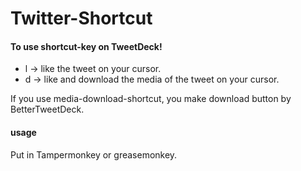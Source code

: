 # Twitter-Shortcut
#### To use shortcut-key on TweetDeck!
* l -> like the tweet on your cursor.
* d -> like and download the media of the tweet on your cursor.

If you use media-download-shortcut, you make download button by BetterTweetDeck.

#### usage
Put in Tampermonkey or greasemonkey.
